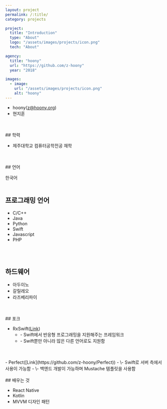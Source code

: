 ```yaml
---
layout: project
permalink: /:title/
category: projects

project:
  title: "Introduction"
  type: "About"
  logo: "/assets/images/projects/icon.png"
  tech: "About"

agency:
  title: "hoony"
  url: "https://github.com/z-hoony"
  year: "2018"

images:
  - image:
    url: "/assets/images/projects/icon.png"
    alt: "hoony"
---
```


- hoony(z@hoony.org)
- 현지훈
<br>
<br>
## 학력

- 제주대학교 컴퓨터공학전공 재학
<br>
<br>
## 언어

한국어
<br>
<br>
## 프로그래밍 언어

- C/C++
- Java
- Python
- Swift
- Javascript
- PHP
<br>
<br>

## 하드웨어
- 아두이노
- 갈릴레오
- 라즈베리파이
<br>
<br>
## 포크

- RxSwift([Link](https://github.com/z-hoony/RxSwift))
  - \- Swift에서 반응형 프로그래밍을 지원해주는 프레임워크
  - \- Swift뿐만 아니라 많은 다른 언어로도 지원함
<br>
<br>
- Perfect([Link](https://github.com/z-hoony/Perfect))
  - \- Swift로 서버 측에서 사용이 가능함
  - \- 백엔드 개발이 가능하며 Mustache 템플릿을 사용함
<br>
<br>
## 배우는 것

- React Native
- Kotlin
- MVVM 디자인 패턴
